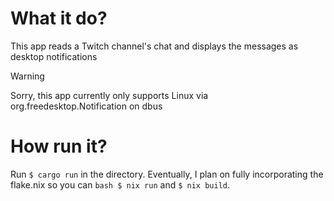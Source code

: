 # What it do?
This app reads a Twitch channel's chat and displays the messages as desktop notifications
> [!Warning]
> Sorry, this app currently only supports Linux via org.freedesktop.Notification on dbus

# How run it?
Run `$ cargo run` in the directory. Eventually, I plan on fully incorporating the flake.nix so you can `bash $ nix run` and `$ nix build`.
